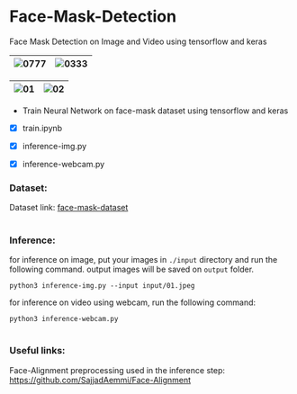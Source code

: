 # Face-Mask-Detection

Face Mask Detection on Image and Video using tensorflow and keras

| ![0777](https://user-images.githubusercontent.com/82975802/136189978-6f784a4a-a977-4783-915b-b4ad7dedc1f5.jpg)| ![0333](https://user-images.githubusercontent.com/82975802/136189989-2567c476-9fcd-4a78-97ab-e3b8d0fde874.jpg)|
| :---:         |     :---:      |

| ![01](https://user-images.githubusercontent.com/82975802/136102598-225cee41-fe9b-4150-99cd-f8b5945768de.jpg) | ![02](https://user-images.githubusercontent.com/82975802/136102619-d0370afc-21df-4bd7-9338-9b98981ec99d.jpg) | 
| :---:         |     :---:      | 



- Train Neural Network on face-mask dataset using tensorflow and keras

- [x] train.ipynb

- [x] inference-img.py

- [x] inference-webcam.py

### Dataset:

Dataset link: [face-mask-dataset](https://www.kaggle.com/datasets/ashishjangra27/face-mask-12k-images-dataset)

#

### Inference:

for inference on image, put your images in `./input` directory and run the following command. output images will be saved on `output` folder.

```
python3 inference-img.py --input input/01.jpeg

```

for inference on video using webcam, run the following command:

```
python3 inference-webcam.py
```

#

### Useful links:

Face-Alignment preprocessing used in the inference step: https://github.com/SajjadAemmi/Face-Alignment

